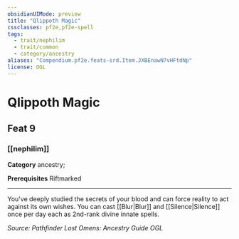 ```yaml
---
obsidianUIMode: preview
title: "Qlippoth Magic"
cssclasses: pf2e,pf2e-spell
tags:
  - trait/nephilim
  - trait/common
  - category/ancestry
aliases: "Compendium.pf2e.feats-srd.Item.JXBEnawN7vHFtdNp"
license: OGL
---
```

# Qlippoth Magic
## Feat 9
### [[nephilim]]

**Category** ancestry; 



**Prerequisites** Riftmarked
* * *
You've deeply studied the secrets of your blood and can force reality to act against its own wishes. You can cast [[Blur|Blur]] and [[Silence|Silence]] once per day each as 2nd-rank divine innate spells.

*Source: Pathfinder Lost Omens: Ancestry Guide*
*OGL*